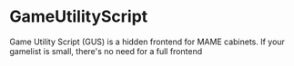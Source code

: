 # GameUtilityScript
Game Utility Script (GUS) is a hidden frontend for MAME cabinets. If your gamelist is small, there's no need for a full frontend
